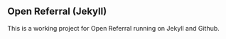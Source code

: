 ## Open Referral (Jekyll)

This is a working project for Open Referral running on Jekyll and Github.
